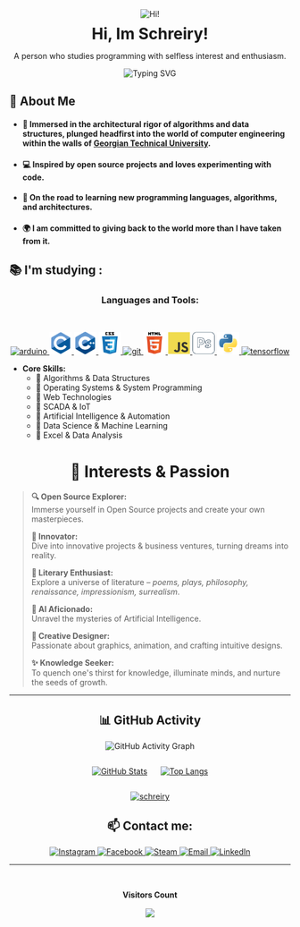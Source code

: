 <div align="center">
  <img src="https://media.giphy.com/media/hvRJCLFzcasrR4ia7z/giphy.gif" width="50" alt="Hi!"/>
  <h1 style="margin: 10px 0;">Hi, Im Schreiry!</h1>
  <p>A person who studies programming with selfless interest and enthusiasm.</p>

</div>

<p align="center">
  <img src="https://readme-typing-svg.demolab.com?font=Fira+Code&size=22&duration=3000&pause=500&color=4493f8&center=true&width=670&lines=They+say+Text+is+the+best+source+of+infomraton!?;All+Right,Enjoy+your+reading+and+Welcome!;Here,+a+little+and+modestly+about+me" alt="Typing SVG" />
</p>



## 🧠 **About Me**
- #### 🏫 Immersed in the architectural rigor of algorithms and data structures, plunged headfirst into the world of computer engineering within the walls of [Georgian Technical University](https://gtu.ge/).
- #### 💻 Inspired by open source projects and loves experimenting with code.
- #### 🌱 On the road to learning new programming languages, algorithms, and architectures.
- #### 🌍 I am committed to giving back to the world more than I have taken from it.




 
## 📚 I'm studying :

<h3 align="center">Languages and Tools:</h3> <br>

<div align="center">

<p align="center"> <a href="https://www.arduino.cc/" target="_blank" rel="noreferrer"> <img src="https://cdn.worldvectorlogo.com/logos/arduino-1.svg" alt="arduino" width="40" height="40"/> </a>
  <a href="https://www.cprogramming.com/" target="_blank" rel="noreferrer"> <img src="https://raw.githubusercontent.com/devicons/devicon/master/icons/c/c-original.svg" alt="c" width="40" height="40"/> </a> 
<a href="https://www.w3schools.com/cpp/" target="_blank" rel="noreferrer"> 
<img src="https://raw.githubusercontent.com/devicons/devicon/master/icons/cplusplus/cplusplus-original.svg" alt="cplusplus" width="40" height="40"/> </a> <a href="https://www.w3schools.com/css/" target="_blank" rel="noreferrer"> 
<img src="https://raw.githubusercontent.com/devicons/devicon/master/icons/css3/css3-original-wordmark.svg" alt="css3" width="40" height="40"/> </a> <a href="https://git-scm.com/" target="_blank" rel="noreferrer"> <img src="https://www.vectorlogo.zone/logos/git-scm/git-scm-icon.svg" alt="git" width="40" height="40"/> </a> <a href="https://www.w3.org/html/" target="_blank" rel="noreferrer">
  <img src="https://raw.githubusercontent.com/devicons/devicon/master/icons/html5/html5-original-wordmark.svg" alt="html5" width="40" height="40"/> </a> <a href="https://developer.mozilla.org/en-US/docs/Web/JavaScript" target="_blank" rel="noreferrer"> <img src="https://raw.githubusercontent.com/devicons/devicon/master/icons/javascript/javascript-original.svg" alt="javascript" width="40" height="40"/> </a> <a href="https://www.photoshop.com/en" target="_blank" rel="noreferrer"> <img src="https://raw.githubusercontent.com/devicons/devicon/master/icons/photoshop/photoshop-line.svg" alt="photoshop" width="40" height="40"/> </a> <a href="https://www.python.org" target="_blank" rel="noreferrer"> <img src="https://raw.githubusercontent.com/devicons/devicon/master/icons/python/python-original.svg" alt="python" width="40" height="40"/> </a> <a href="https://www.tensorflow.org" target="_blank" rel="noreferrer"> <img src="https://www.vectorlogo.zone/logos/tensorflow/tensorflow-icon.svg" alt="tensorflow" width="40" height="40"/> </a> </p>



</div>



- **Core Skills:**
  - 🔹 Algorithms & Data Structures
  - 🔹 Operating Systems & System Programming
  - 🔹 Web Technologies
  - 🔹 SCADA & IoT
  - 🔹 Artificial Intelligence & Automation
  - 🔹 Data Science & Machine Learning
  - 🔹 Excel & Data Analysis




<div align="center">

# 🎯 **Interests & Passion**

</div>

> **🔍 Open Source Explorer:**  
> Immerse yourself in Open Source projects and create your own masterpieces.
> 
> **🦄 Innovator:**  
> Dive into innovative projects & business ventures, turning dreams into reality.
> 
> **📖 Literary Enthusiast:**  
> Explore a universe of literature – *poems, plays, philosophy, renaissance, impressionism, surrealism*.
> 
> **👾 AI Aficionado:**  
> Unravel the mysteries of Artificial Intelligence.
> 
> **🎨 Creative Designer:**  
> Passionate about graphics, animation, and crafting intuitive designs.
> 
> **✨ Knowledge Seeker:**  
> To quench one's thirst for knowledge, illuminate minds, and nurture the seeds of growth.

<div align="center">
  
---


## 📊 **GitHub Activity**

<p align="center">
  <img src="https://github-readme-activity-graph.vercel.app/graph?username=Schreiry&theme=github-dark" alt="GitHub Activity Graph" />
</p>

<div align="center">
  <span style="display:inline-block;">
    
  [![GitHub Stats](https://github-readme-stats.vercel.app/api?username=Schreiry&show_icons=true&bg_color=0d1117&title_color=58a6ff&text_color=c9d1d9&icon_color=58a6ff&hide_border=true)](https://github.com/anuraghazra/github-readme-stats)
  
  </span>
  <span style="display:inline-block; margin-left: 20px;">
    
  [![Top Langs](https://github-readme-stats.vercel.app/api/top-langs/?username=Schreiry&layout=donut&theme=github_dark)](https://github.com/anuraghazra/github-readme-stats)
    
  </span>
</div>

<div align = "center">

<p align="center"> <a href="https://github.com/ryo-ma/github-profile-trophy"><img src="https://github-profile-trophy.vercel.app/?username=schreiry" alt="schreiry" /></a> </p>

</div>



## 📫 Contact me:
  <div align="center">
  <a href="https://instagram.com/schreitory" target="_blank">
    <img src="https://img.shields.io/badge/Instagram-E4405F?style=for-the-badge&logo=instagram&logoColor=white" alt="Instagram">
  </a>
  <a href="https://facebook.com/Schreitory" target="_blank">
    <img src="https://img.shields.io/badge/Facebook-1877F2?style=for-the-badge&logo=facebook&logoColor=white" alt="Facebook">
  </a>
  <a href="https://steamcommunity.com/id/76561199262537312" target="_blank">
    <img src="https://img.shields.io/badge/Steam-171a21?style=for-the-badge&logo=steam&logoColor=white" alt="Steam">
  </a>
  <a href="mailto:schreiry@gmail.com" target="_blank">
    <img src="https://img.shields.io/badge/Email-D14836?style=for-the-badge&logo=gmail&logoColor=white" alt="Email">
  </a>
    <a href="https://www.linkedin.com/in/david-greve-683a79265/">
      <img src="https://img.shields.io/badge/LinkedIn-blue?style=for-the-badge&logo=linkedin&logoColor=white" alt="LinkedIn">
    </a>
</div>


---

<div align="center">
<br>
<p align="centre"><b>Visitors Count</b></p>  
<p align="center"><img align="center" src="https://profile-counter.glitch.me/{Schreiry}/count.svg" /></p> 
</div>











